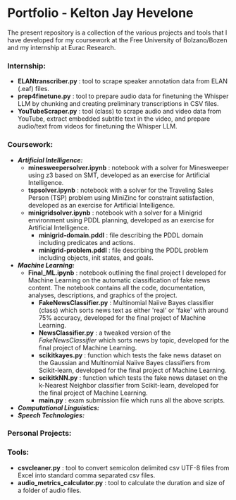 # Portfolio - Kelton Jay Hevelone
The present repository is a collection of the various projects and tools that I have developed for my coursework at the Free University of Bolzano/Bozen and my internship at Eurac Research.

### Internship:
* **ELANtranscriber.py** : tool to scrape speaker annotation data from ELAN (.eaf) files.
* **prep4finetune.py** : tool to prepare audio data for finetuning the Whisper LLM by chunking and creating preliminary transcriptions in CSV files.
* **YouTubeScraper.py** : tool (class) to scrape audio and video data from YouTube, extract embedded subtitle text in the video, and prepare audio/text from videos for finetuning the Whisper LLM.

### Coursework:
* ***Artificial Intelligence:***
  * **minesweepersolver.ipynb** : notebook with a solver for Minesweeper using z3 based on SMT, developed as an exercise for Artificial Intelligence.
  * **tspsolver.ipynb** : notebook with a solver for the Traveling Sales Person (TSP) problem using MiniZinc for constraint satisfaction, developed as an exercise for Artificial Intelligence.
  * **minigridsolver.ipynb** : notebook with a solver for a Minigrid environment using PDDL planning, developed as an exercise for Artificial Intelligence.
    * **minigrid-domain.pddl** : file describing the PDDL domain including predicates and actions.
    * **minigrid-problem.pddl** : file describing the PDDL problem including objects, init states, and goals.
* ***Machine Learning:***
  * **Final_ML.ipynb** : notebook outlining the final project I developed for Machine Learning on the automatic classification of fake news content. The notebook contains all the code, documentation, analyses, descriptions, and graphics of the project.
    * **FakeNewsClassifier.py** : Multinomial Naiive Bayes classifier (class) which sorts news text as either 'real' or 'fake' with around 75% accuracy, developed for the final project of Machine Learning.
    *  **NewsClassifier.py** : a tweaked version of the *FakeNewsClassifier* which sorts news by topic, developed for the final project of Machine Learning.
    *  **scikitkayes.py** : function which tests the fake news dataset on the Gaussian and Multinomial Naiive Bayes classifiers from Scikit-learn, developed for the final project of Machine Learning.
    *  **scikitkNN.py** : function which tests the fake news dataset on the k-Nearest Neighbor classifier from Scikit-learn, developed for the final project of Machine Learning.
    *  **main.py** : exam submission file which runs all the above scripts.
* ***Computational Linguistics:***
* ***Speech Technologies:***

### Personal Projects:

### Tools:
* **csvcleaner.py** : tool to convert semicolon delimited csv UTF-8 files from Excel into standard comma separated csv files.
* **audio_metrics_calculator.py** : tool to calculate the duration and size of a folder of audio files.
